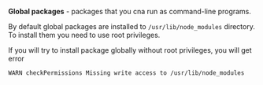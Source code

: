 **Global packages** - packages that you cna run as command-line programs.

By default global packages are installed to `/usr/lib/node_modules` directory. To install them you need to use root
privileges.

If you will try to install package globally without root privileges, you will get error 

```
WARN checkPermissions Missing write access to /usr/lib/node_modules
```
